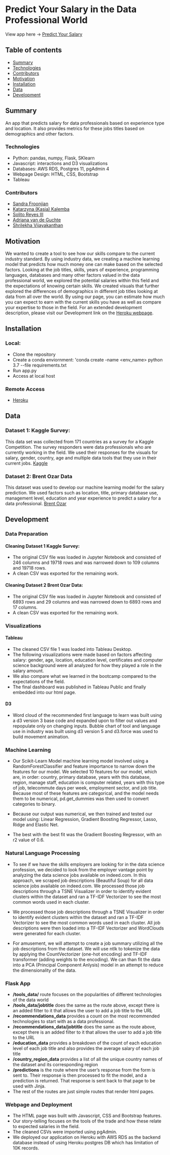 # Predict Your Salary in the Data Professional World 
View app here -> [Predict Your Salary](https://predictyoursalaryy.herokuapp.com/)

## Table of contents
* [Summary](#summary)
* [Technologies](#technologies)
* [Contributors](#contributors)
* [Motivation](#motivation)
* [Installation](#installation)
* [Data](#data)
* [Development](#development)

## Summary
An app that predicts salary for data professionals based on experience type and location. It also provides metrics for these jobs titles based on demographics and other factors. 

### Technologies
* Python: pandas, numpy, Flask, SKlearn 
* Javascript: interactions and D3 visualizations 
* Databases: AWS RDS, Postgres 11, pgAdmin 4
* Webpage Design: HTML, CSS, Bootstrap 
* Tableau 

### Contributors
* [Sandra Froonjian](https://www.linkedin.com/in/sandrafroonjian/) 
* [Katarzyna (Kasia) Kalemba](https://www.linkedin.com/in/katarzynakalemba/)
* [Solito Reyes III](https://www.linkedin.com/in/solitoreyesiii/) 
* [Adriana van de Guchte](https://www.linkedin.com/in/adriana-van-de-guchte-6096791a3/) 
* [Shrilekha Vijayakanthan](https://www.linkedin.com/in/shrilekha-vijayakanthan-1986601b/) 

## Motivation
We wanted to create a tool to see how our skills compare to the current industry standard. By using industry data, we creating a machine learning model that predicts how much money one can make based on the selected factors. Looking at the job titles, skills, years of experience, programming languages, databases and many other factors valued in the data professional world, we explored the potential salaries within this field and the expectations of knowing certain skills. We created visuals that further explored the differences of demographics in different job titles looking at data from all over the world. By using our page, you can estimate how much you can expect to earn with the current skills you have as well as compare your expertise to those in the field. For an extended development description, please visit our Development link on the [Heroku webpage](https://predictyoursalaryy.herokuapp.com/development). 

## Installation 
### Local: 
* Clone the repository 
* Create a conda enviornment: 'conda create -name <env_name> python 3.7 --file requirements.txt
* Run app.py 
* Access at local host

### Remote Access
* [Heroku](https://predictyoursalaryy.herokuapp.com/)

## Data 
### Dataset 1: Kaggle Survey: 
This data set was collected from 171 countries as a survey for a Kaggle Competition. The survey responders were data professionals who are currently working in the field. We used their responses for the visuals for salary, gender, country, age and multiple data tools that they use in their current jobs. 
[Kaggle](https://www.kaggle.com/c/kaggle-survey-2019)

### Dataset 2: Brent Ozar Data
This dataset was used to develop our machine learning model for the salary prediction. We used factors such as location, title, primary database use, management level, education and year experience to predict a salary for a data professional. 
[Brent Ozar](https://www.brentozar.com/archive/2019/01/the-2019-data-professional-salary-survey-results/)


## Development 
### Data Preparation
#### Cleaning Dataset 1 Kaggle Survey: 
* The original CSV file was loaded in Jupyter Notebook and consisted of 246 columns and 19718 rows and was narrowed down to 109 columns and 19718 rows. 
* A clean CSV was exported for the remaining work. 

#### Cleaning Dataset 2 Brent Ozar Data: 
* The original CSV file was loaded in Jupyter Notebook and consisted of 6893 rows and 29 columns and was narrowed down to 6893 rows and 17 columns. 
* A clean CSV was exported for the remaining work. 

### Visualizations 
#### Tableau 
* The cleaned CSV file 1 was loaded into Tableau Desktop. 
* The following visualizations were made based on factors affecting salary: gender, age, location, education level, certificates and computer science background were all analyzed for how they played a role in the salary amount. 
* We also compare what we learned in the bootcamp compared to the expectations of the field. 
* The final dashboard was published in Tableau Public and finally embedded into our html page.

#### D3 
* Word cloud of the recommended first language to learn was built using a d3 version 3 base code and expanded upon to filter out values and repopulate only on changing inputs. Bubble chart of tool and language use in industry was built using d3 version 5 and d3.force was used to build movement animation.

### Machine Learning 
* Our Scikit-Learn Model machine learning model involved using a RandomForestClassifier and feature importance to narrow down the features for our model. We selected 10 features for our model, which are, in order: country, primary database, years with this database, region, manage staff, education is computer related, years with this type of job, telecommute days per week, employment sector, and job title. Because most of these features are categorical, and the model needs them to be numerical, pd.get_dummies was then used to convert categories to binary.

* Because our output was numerical, we then trained and tested our model using: Linear Regression, Gradient Boosting Regressor, Lasso, Ridge and Elastic Net. 

* The best with the best fit was the Gradient Boosting Regressor, with an r2 value of 0.6.

### Natural Language Processing 
* To see if we have the skills employers are looking for in the data science profession, we decided to look from the employer vantage point by analyzing the data science jobs available on indeed.com. In this approach, we scraped job descriptions (Beautiful Soup) for all data science jobs available on indeed.com. We processed those job descriptions through a TSNE Visualizer in order to identify evident clusters within the dataset and ran a TF-IDF Vectorizer to see the most common words used in each cluster.

* We processed those job descriptions through a TSNE Visualizer in order to identify evident clusters within the dataset and ran a TF-IDF Vectorizer to see the most common words used in each cluster. All job descriptions were then loaded into a TF-IDF Vectorizer and WordClouds were generated for each cluster.

* For amusement, we will attempt to create a job summary utilizing all the job descriptions from the dataset. We will use ntlk to tokenize the data by applying the CountVectorizer (one-hot encoding) and TF-IDF transformer (adding weights to the encoding). We can than fit the data into a PCA (Principal Component Anlysis) model in an attempt to reduce the dimensionality of the data.

### Flask App 
* **/tools_data/** route focuses on the popularities of different technologies of the data world
* **/tools_data/jobtitle** does the same as the route above, except there is an added filter to it that allows the user to add a job title to the URL
* **/recommendations_data** provides a count on the most recommended technologies to start with as a data professional.
* **/recommendations_data/jobtitle** does the same as the route above, except there is an added filter to it that allows the user to add a job title to the URL
* **/education_data** provides a breakdown of the count of each education level of each job title and also provides the average salary of each job title
* **/country_region_data** provides a list of all the unique country names of the dataset and its corresponding region
* **/predictions** is the route where the user’s response from the form is sent to. Their response is then processed to fit the model, and a prediction is returned. That response is sent back to that page to be used with Jinja.
* The rest of the routes are just simple routes that render html pages.
 
### Webpage and Deployment
* The HTML page was built with Javascript, CSS and Bootstrap features. 
* Our story-telling focuses on the tools of the trade and how these relate to expected salaries in the field. 
* The cleaned CSVs were imported using pgAdmin. 
* We deployed our application on Heroku with AWS RDS as the backend database instead of using Heroku postgres DB which has limitation of 10K records. 





